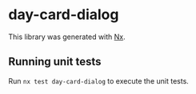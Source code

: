 # day-card-dialog

This library was generated with [Nx](https://nx.dev).

## Running unit tests

Run `nx test day-card-dialog` to execute the unit tests.
